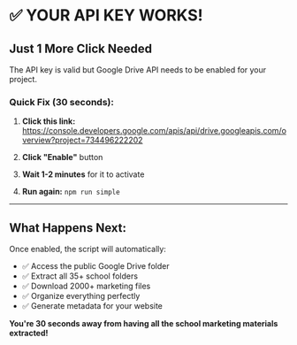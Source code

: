# ✅ YOUR API KEY WORKS! 

## Just 1 More Click Needed

The API key is valid but Google Drive API needs to be enabled for your project.

### Quick Fix (30 seconds):

1. **Click this link:** https://console.developers.google.com/apis/api/drive.googleapis.com/overview?project=734496222202

2. **Click "Enable"** button

3. **Wait 1-2 minutes** for it to activate

4. **Run again:** `npm run simple`

---

## What Happens Next:

Once enabled, the script will automatically:
- ✅ Access the public Google Drive folder
- ✅ Extract all 35+ school folders  
- ✅ Download 2000+ marketing files
- ✅ Organize everything perfectly
- ✅ Generate metadata for your website

**You're 30 seconds away from having all the school marketing materials extracted!**
